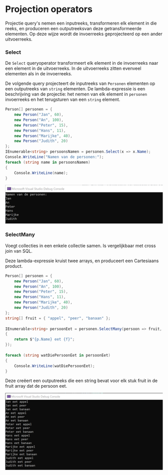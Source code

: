 # Projection operators

Projectie query's nemen een inputreeks, transformeren elk element in die reeks, en produceren een outputreeksvan deze getransformeerde elementen. Op deze wijze wordt de invoerreeks geprojecteerd op een ander uitvoerreeks.

### Select

De `Select` queryoperator transformeert elk element in de invoerreeks naar een element in de uitvoerreeks. In de uitvoerreeks zitten evenveel elementen als in de invoerreeks.

De volgende query projecteert de inputreeks van `Personen` elementen op een outputreeks van `string` elementen. De lambda-expressie is een beschrijving van de projectie: het nemen van elk element in `personen` invoerreeks en het terugsturen van een `string` element.

```csharp
Person[] personen = {
    new Person("Jan", 60),
    new Person("An", 100),
    new Person("Peter", 15),
    new Person("Hans", 11),
    new Person("Marijke", 40),
    new Person("Judith", 20)
};
IEnumerable<string> persoonsNamen = personen.Select(x => x.Name);
Console.WriteLine("Namen van de personen:");
foreach (string name in persoonsNamen)
{
    Console.WriteLine(name);
}
```

![](../.gitbook/assets/image%20%2830%29.png)

### SelectMany

Voegt collecties in een enkele collectie samen. Is vergelijkbaar met cross join van SQL.

Deze lambda-expressie kruist twee arrays, en produceert een Cartesiaans product.

```csharp
Person[] personen = {
    new Person("Jan", 60),
    new Person("An", 100),
    new Person("Peter", 15),
    new Person("Hans", 11),
    new Person("Marijke", 40),
    new Person("Judith", 20)
};
string[] fruit = { "appel", "peer", "banaan" };

IEnumerable<string> persoonEet = personen.SelectMany(persoon => fruit, (p, f) =>
{
    return $"{p.Name} eet {f}";
});

foreach (string watDiePersoonEet in persoonEet)
{
    Console.WriteLine(watDiePersoonEet);
}
```

Deze creëert een outputreeks die een string bevat voor elk stuk fruit in de fruit array dat de persoon eet.

![](../.gitbook/assets/image%20%2828%29.png)



